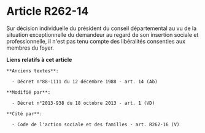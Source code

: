 # Article R262-14

Sur décision individuelle du président du conseil départemental au vu de la situation exceptionnelle du demandeur au regard
de son insertion sociale et professionnelle, il n'est pas tenu compte des libéralités consenties aux membres du foyer.

**Liens relatifs à cet article**

	**Anciens textes**:

	  - Décret n°88-1111 du 12 décembre 1988 - art. 14 (Ab)

	**Modifié par**:

	  - Décret n°2013-938 du 18 octobre 2013 - art. 1 (VD)

	**Cité par**:

	  - Code de l'action sociale et des familles - art. R262-16 (V)
